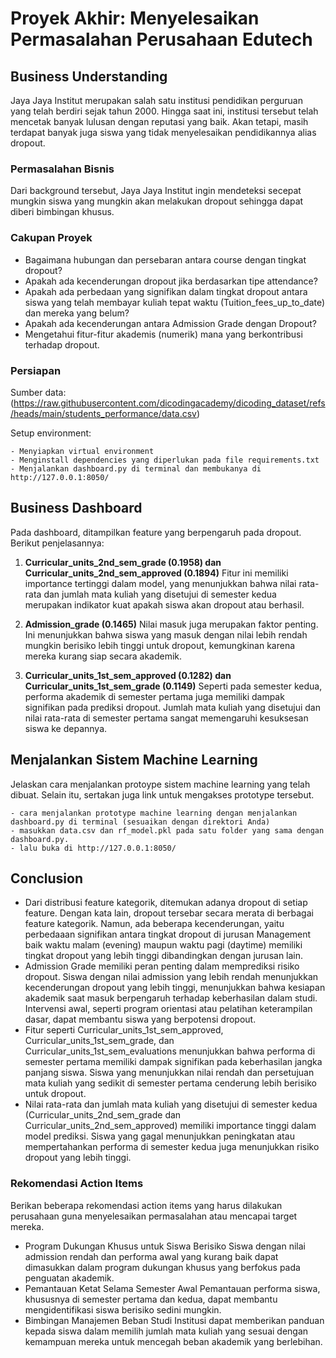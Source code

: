 # Proyek Akhir: Menyelesaikan Permasalahan Perusahaan Edutech

## Business Understanding
Jaya Jaya Institut merupakan salah satu institusi pendidikan perguruan yang telah berdiri sejak tahun 2000. Hingga saat ini, institusi tersebut telah mencetak banyak lulusan dengan reputasi yang baik.
Akan tetapi, masih terdapat banyak juga siswa yang tidak menyelesaikan pendidikannya alias dropout. 

### Permasalahan Bisnis
Dari background tersebut, Jaya Jaya Institut ingin mendeteksi secepat mungkin siswa yang mungkin akan melakukan
dropout sehingga dapat diberi bimbingan khusus.

### Cakupan Proyek
- Bagaimana hubungan dan persebaran antara course dengan tingkat dropout?
- Apakah ada kecenderungan dropout jika berdasarkan tipe attendance?
- Apakah ada perbedaan yang signifikan dalam tingkat dropout antara siswa yang telah membayar kuliah tepat waktu (Tuition_fees_up_to_date) dan mereka yang belum?
- Apakah ada kecenderungan antara Admission Grade dengan Dropout?
- Mengetahui fitur-fitur akademis (numerik) mana yang berkontribusi terhadap dropout.

### Persiapan

Sumber data: (https://raw.githubusercontent.com/dicodingacademy/dicoding_dataset/refs/heads/main/students_performance/data.csv)

Setup environment:
```
- Menyiapkan virtual environment
- Menginstall dependencies yang diperlukan pada file requirements.txt
- Menjalankan dashboard.py di terminal dan membukanya di http://127.0.0.1:8050/
```

## Business Dashboard
Pada dashboard, ditampilkan feature yang berpengaruh pada dropout. Berikut penjelasannya:
1. **Curricular_units_2nd_sem_grade (0.1958) dan Curricular_units_2nd_sem_approved (0.1894)**
Fitur ini memiliki importance tertinggi dalam model, yang menunjukkan bahwa nilai rata-rata dan jumlah mata kuliah yang disetujui di semester kedua merupakan indikator kuat apakah siswa akan dropout atau berhasil.

2. **Admission_grade (0.1465)**
Nilai masuk juga merupakan faktor penting. Ini menunjukkan bahwa siswa yang masuk dengan nilai lebih rendah mungkin berisiko lebih tinggi untuk dropout, kemungkinan karena mereka kurang siap secara akademik.

3. **Curricular_units_1st_sem_approved (0.1282) dan Curricular_units_1st_sem_grade (0.1149)**
Seperti pada semester kedua, performa akademik di semester pertama juga memiliki dampak signifikan pada prediksi dropout. Jumlah mata kuliah yang disetujui dan nilai rata-rata di semester pertama sangat memengaruhi kesuksesan siswa ke depannya.

## Menjalankan Sistem Machine Learning
Jelaskan cara menjalankan protoype sistem machine learning yang telah dibuat. Selain itu, sertakan juga link untuk mengakses prototype tersebut.
```
- cara menjalankan prototype machine learning dengan menjalankan dashboard.py di terminal (sesuaikan dengan direktori Anda)
- masukkan data.csv dan rf_model.pkl pada satu folder yang sama dengan dashboard.py.
- lalu buka di http://127.0.0.1:8050/ 
```

## Conclusion
- Dari distribusi feature kategorik, ditemukan adanya dropout di setiap feature. Dengan kata lain, dropout tersebar secara merata di berbagai feature kategorik. Namun, ada beberapa kecenderungan, yaitu perbedaaan signifikan antara tingkat dropout di jurusan Management baik waktu malam (evening) maupun waktu pagi (daytime) memiliki tingkat dropout yang lebih tinggi dibandingkan dengan jurusan lain.
- Admission Grade memiliki peran penting dalam memprediksi risiko dropout. Siswa dengan nilai admission yang lebih rendah menunjukkan kecenderungan dropout yang lebih tinggi, menunjukkan bahwa kesiapan akademik saat masuk berpengaruh terhadap keberhasilan dalam studi. Intervensi awal, seperti program orientasi atau pelatihan keterampilan dasar, dapat membantu siswa yang berpotensi dropout.
- Fitur seperti Curricular_units_1st_sem_approved, Curricular_units_1st_sem_grade, dan Curricular_units_1st_sem_evaluations menunjukkan bahwa performa di semester pertama memiliki dampak signifikan pada keberhasilan jangka panjang siswa. Siswa yang menunjukkan nilai rendah dan persetujuan mata kuliah yang sedikit di semester pertama cenderung lebih berisiko untuk dropout.
- Nilai rata-rata dan jumlah mata kuliah yang disetujui di semester kedua (Curricular_units_2nd_sem_grade dan Curricular_units_2nd_sem_approved) memiliki importance tinggi dalam model prediksi. Siswa yang gagal menunjukkan peningkatan atau mempertahankan performa di semester kedua juga menunjukkan risiko dropout yang lebih tinggi.

### Rekomendasi Action Items
Berikan beberapa rekomendasi action items yang harus dilakukan perusahaan guna menyelesaikan permasalahan atau mencapai target mereka.
- Program Dukungan Khusus untuk Siswa Berisiko
Siswa dengan nilai admission rendah dan performa awal yang kurang baik dapat dimasukkan dalam program dukungan khusus yang berfokus pada penguatan akademik.
- Pemantauan Ketat Selama Semester Awal
Pemantauan performa siswa, khususnya di semester pertama dan kedua, dapat membantu mengidentifikasi siswa berisiko sedini mungkin.
- Bimbingan Manajemen Beban Studi
Institusi dapat memberikan panduan kepada siswa dalam memilih jumlah mata kuliah yang sesuai dengan kemampuan mereka untuk mencegah beban akademik yang berlebihan.
